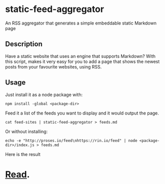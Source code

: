 # static-feed-aggregator
An RSS aggregator that generates a simple embeddable static Markdown page


Description
---
Have a static website that uses an engine that supports Markdown? With this script, makes it very easy for you to add a page that shows the newest posts from your favourite websites, using RSS. 

Usage
---
Just install it as a node package with:

```
npm install -global <package-dir>
```

Feed it a list of the feeds you want to display and it would output the page.

```
cat feed-sites | static-feed-aggregator > feeds.md
```

Or without installing:


```
echo -e "http://proses.io/feed\nhttps://rin.io/feed" | node <package-dir>/index.js > feeds.md
```

Here is the result

# [Read](https://abuseofnotation.github.io/static-feed-aggregator/feed).
